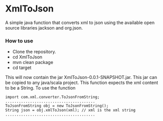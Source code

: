 # XmlToJson
A simple java function that converts xml to json using the available open source libraries jackson and org.json.


### How to use

* Clone the repository. 
* cd XmlToJson
* mvn clean package
* cd target

This will now contain the jar XmlToJson-0.0.1-SNAPSHOT.jar. This jar can be copied to any java/scala project. This function expects the xml content to be a String. To use the function 

```
import com.xml.converter.ToJsonFromString;
........................................
ToJsonFromString obj = new ToJsonFromString();
String json = obj.xmlToJson(xml); // xml is the xml string
........................................
```

